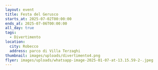 ```yaml
---
layout: event
title: Festa del Gerusco
starts_at: 2025-07-02T00:00:00
ends_at: 2025-07-06T00:00:00
all_day: true
tags:
  - Divertimento
location:
  city: Robecco
  address: parco di Villa Terzaghi
thumbnail: images/uploads/divertimento4.png
flyer: images/uploads/whatsapp-image-2025-01-07-at-13.15.59-2-.jpeg
---
```

